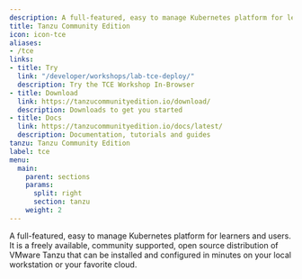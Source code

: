 ```yaml
---
description: A full-featured, easy to manage Kubernetes platform for learners and users. It is a freely available, community supported, open source distribution of VMware Tanzu that can be installed and configured in minutes on your local workstation or your favorite cloud.
title: Tanzu Community Edition
icon: icon-tce
aliases:
- /tce
links:
- title: Try
  link: "/developer/workshops/lab-tce-deploy/"
  description: Try the TCE Workshop In-Browser
- title: Download
  link: https://tanzucommunityedition.io/download/
  description: Downloads to get you started
- title: Docs
  link: https://tanzucommunityedition.io/docs/latest/
  description: Documentation, tutorials and guides
tanzu: Tanzu Community Edition
label: tce
menu:
  main:
    parent: sections
    params:
      split: right
      section: tanzu
    weight: 2
---
```


A full-featured, easy to manage Kubernetes platform for learners and users. It is a freely available, community supported, open source distribution of VMware Tanzu that can be installed and configured in minutes on your local workstation or your favorite cloud.